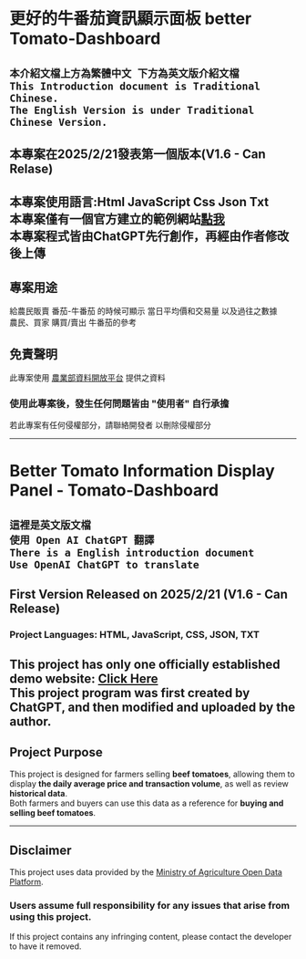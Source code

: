 # 更好的牛番茄資訊顯示面板 better Tomato-Dashboard
`本介紹文檔上方為繁體中文 下方為英文版介紹文檔`</br>
`This Introduction document is Traditional Chinese.`</br>
`The English Version is under Traditional Chinese Version.`
---

## 本專案在2025/2/21發表第一個版本(V1.6 - Can Relase)
本專案使用語言:Html JavaScript Css Json Txt<br>
本專案僅有一個官方建立的範例網站[點我](https://yo-codeback.github.io/Tomato-Dashboard/)<br>
本專案程式皆由ChatGPT先行創作，再經由作者修改後上傳
---

## 專案用途
給農民販賣 番茄-牛番茄 的時候可顯示 當日平均價和交易量 以及過往之數據
<br>農民、買家 購買/賣出 牛番茄的參考

## 免責聲明
此專案使用 [農業部資料開放平台](https://data.moa.gov.tw/open_detail.aspx?id=037) 提供之資料
<h3>使用此專案後，發生任何問題皆由 "使用者" 自行承擔 </h3>
若此專案有任何侵權部分，請聯絡開發者 以刪除侵權部分</br>


***

# Better Tomato Information Display Panel - Tomato-Dashboard  

`這裡是英文版文檔`<br>
`使用 Open AI ChatGPT 翻譯`<br>
`There is a English introduction document`<br>
`Use OpenAI ChatGPT to translate`
---

## First Version Released on 2025/2/21 (V1.6 - Can Release)  
### Project Languages: HTML, JavaScript, CSS, JSON, TXT  
This project has only one officially established demo website: [Click Here](https://yo-codeback.github.io/Tomato-Dashboard/)  
This project program was first created by ChatGPT, and then modified and uploaded by the author.
---

## Project Purpose  
This project is designed for farmers selling **beef tomatoes**, allowing them to display **the daily average price and transaction volume**, as well as review **historical data**.  
Both farmers and buyers can use this data as a reference for **buying and selling beef tomatoes**.  

---

## Disclaimer  
This project uses data provided by the [Ministry of Agriculture Open Data Platform](https://data.moa.gov.tw/open_detail.aspx?id=037).  

### Users **assume full responsibility** for any issues that arise from using this project.  

If this project contains any infringing content, please contact the developer to have it removed.
